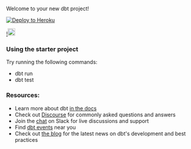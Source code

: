 Welcome to your new dbt project!

[![Deploy to Heroku](https://www.herokucdn.com/deploy/button.png)](https://heroku.com/deploy)

[!<img src="https://deploy.cloud.run/button.svg" width="20">](https://deploy.cloud.run)

### Using the starter project

Try running the following commands:
- dbt run
- dbt test


### Resources:
- Learn more about dbt [in the docs](https://docs.getdbt.com/docs/introduction)
- Check out [Discourse](https://discourse.getdbt.com/) for commonly asked questions and answers
- Join the [chat](http://slack.getdbt.com/) on Slack for live discussions and support
- Find [dbt events](https://events.getdbt.com) near you
- Check out [the blog](https://blog.getdbt.com/) for the latest news on dbt's development and best practices
